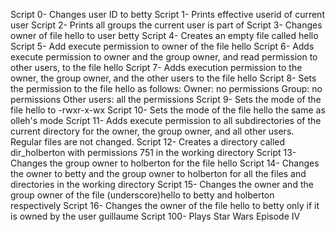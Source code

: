 Script 0- Changes user ID to betty
Script 1- Prints effective userid of current user
Script 2- Prints all groups the current user is part of
Script 3- Changes owner of file hello to user betty
Script 4- Creates an empty file called hello
Script 5- Add execute permission to owner of the file hello
Script 6- Adds execute permission to owner and the group owner, and read permission to other users, to the file hello
Script 7- Adds execution permission to the owner, the group owner, and the other users to the file hello
Script 8- Sets the permission to the file hello as follows:
		Owner: no permissions
		Group: no permissions
		Other users: all the permissions
Script 9- Sets the mode of the file hello to -rwxr-x-wx
Script 10- Sets the mode of the file hello the same as olleh's mode
Script 11- Adds execute permission to all subdirectories of the current directory for the owner, the group owner, and all other users. Regular files are not changed.
Script 12- Creates a directory called dir_holberton with permissions 751 in the working directory
Script 13- Changes the group owner to holberton for the file hello
Script 14- Changes the owner to betty and the group owner to holberton for all the files and directories in the working directory
Script 15- Changes the owner and the group owner of the file (underscore)hello to betty and holberton respectively
Script 16- Changes the owner of the file hello to betty only if it is owned by the user guillaume
Script 100- Plays Star Wars Episode IV
